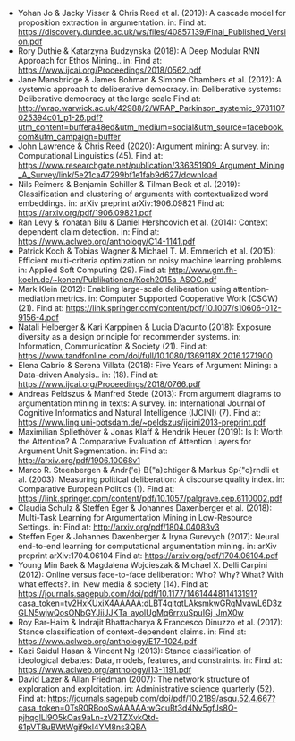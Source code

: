- Yohan Jo & Jacky Visser & Chris Reed et al.  (2019): A cascade model for proposition extraction in argumentation. in:  Find at: https://discovery.dundee.ac.uk/ws/files/40857139/Final_Published_Version.pdf
- Rory Duthie & Katarzyna Budzynska  (2018): A Deep Modular RNN Approach for Ethos Mining.. in:  Find at: https://www.ijcai.org/Proceedings/2018/0562.pdf
- Jane Mansbridge & James Bohman & Simone Chambers et al.  (2012): A systemic approach to deliberative democracy. in: Deliberative systems: Deliberative democracy at the large scale  Find at: http://wrap.warwick.ac.uk/42988/2/WRAP_Parkinson_systemic_9781107025394c01_p1-26.pdf?utm_content=buffera48ed&utm_medium=social&utm_source=facebook.com&utm_campaign=buffer
- John Lawrence & Chris Reed  (2020): Argument mining: A survey. in: Computational Linguistics (45). Find at: https://www.researchgate.net/publication/336351909_Argument_Mining_A_Survey/link/5e21ca47299bf1e1fab9d627/download
- Nils Reimers & Benjamin Schiller & Tilman Beck et al.  (2019): Classification and clustering of arguments with contextualized word embeddings. in: arXiv preprint arXiv:1906.09821  Find at: https://arxiv.org/pdf/1906.09821.pdf
- Ran Levy & Yonatan Bilu & Daniel Hershcovich et al.  (2014): Context dependent claim detection. in:  Find at: https://www.aclweb.org/anthology/C14-1141.pdf
- Patrick Koch & Tobias Wagner & Michael T. M. Emmerich et al.  (2015): Efficient multi-criteria optimization on noisy machine learning problems. in: Applied Soft Computing (29). Find at: http://www.gm.fh-koeln.de/~konen/Publikationen/Koch2015a-ASOC.pdf
- Mark Klein  (2012): Enabling large-scale deliberation using attention-mediation metrics. in: Computer Supported Cooperative Work (CSCW) (21). Find at: https://link.springer.com/content/pdf/10.1007/s10606-012-9156-4.pdf
- Natali Helberger & Kari Karppinen & Lucia D’acunto  (2018): Exposure diversity as a design principle for recommender systems. in: Information, Communication \& Society (21). Find at: https://www.tandfonline.com/doi/full/10.1080/1369118X.2016.1271900
- Elena Cabrio & Serena Villata  (2018): Five Years of Argument Mining: a Data-driven Analysis.. in: (18). Find at: https://www.ijcai.org/Proceedings/2018/0766.pdf
- Andreas Peldszus & Manfred Stede  (2013): From argument diagrams to argumentation mining in texts: A survey. in: International Journal of Cognitive Informatics and Natural Intelligence (IJCINI) (7). Find at: https://www.ling.uni-potsdam.de/~peldszus/ijcini2013-preprint.pdf
- Maximilian Spliethöver & Jonas Klaff & Hendrik Heuer  (2019): Is It Worth the Attention? A Comparative Evaluation of Attention Layers for Argument Unit Segmentation. in:  Find at: http://arxiv.org/pdf/1906.10068v1
- Marco R. Steenbergen & Andr{\'e} B{\"a}chtiger & Markus Sp{\"o}rndli et al.  (2003): Measuring political deliberation: A discourse quality index. in: Comparative European Politics (1). Find at: https://link.springer.com/content/pdf/10.1057/palgrave.cep.6110002.pdf
- Claudia Schulz & Steffen Eger & Johannes Daxenberger et al.  (2018): Multi-Task Learning for Argumentation Mining in Low-Resource Settings. in:  Find at: http://arxiv.org/pdf/1804.04083v3
- Steffen Eger & Johannes Daxenberger & Iryna Gurevych  (2017): Neural end-to-end learning for computational argumentation mining. in: arXiv preprint arXiv:1704.06104  Find at: https://arxiv.org/pdf/1704.06104.pdf
- Young Min Baek & Magdalena Wojcieszak & Michael X. Delli Carpini  (2012): Online versus face-to-face deliberation: Who? Why? What? With what effects?. in: New media \& society (14). Find at: https://journals.sagepub.com/doi/pdf/10.1177/1461444811413191?casa_token=tv2HxKUxiX4AAAAA:dLBT4qltqtLAksmkwGRqMvawL6D3zGLN5wjwQosONbGYJiiJJKTa_ayolUgMq6rrxuSpuIGj_JmX0w
- Roy Bar-Haim & Indrajit Bhattacharya & Francesco Dinuzzo et al.  (2017): Stance classification of context-dependent claims. in:  Find at: https://www.aclweb.org/anthology/E17-1024.pdf
- Kazi Saidul Hasan & Vincent Ng  (2013): Stance classification of ideological debates: Data, models, features, and constraints. in:  Find at: https://www.aclweb.org/anthology/I13-1191.pdf
- David Lazer & Allan Friedman  (2007): The network structure of exploration and exploitation. in: Administrative science quarterly (52). Find at: https://journals.sagepub.com/doi/pdf/10.2189/asqu.52.4.667?casa_token=0TsR0RBooSwAAAAA:wGcuBt3d4Nv5gfJs8Q-pjhqglLl9O5kOas9aLn-zV2TZXvkQtd-61pVT8uBWtWgif9xl4YM8ns3QBA
